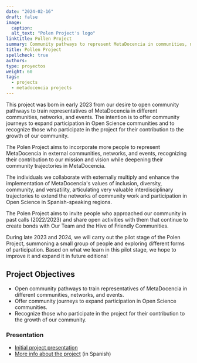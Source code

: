 ```yaml
---
date: "2024-02-16"
draft: false
image:
  caption: 
  alt_text: "Polen Project's logo"
linktitle: Pollen Project
summary: Community pathways to represent MetaDocencia in communities, networks and events.
title: Pollen Project
spellcheck: true
authors: 
type: proyectos
weight: 60
tags:
  - projects
  - metadocencia projects
---
```


This project was born in early 2023 from our desire to open community pathways to train representatives of MetaDocencia in different communities, networks, and events. The intention is to offer community journeys to expand participation in Open Science communities and to recognize those who participate in the project for their contribution to the growth of our community.

The Polen Project aims to incorporate more people to represent MetaDocencia in external communities, networks, and events, recognizing their contribution to our mission and vision while deepening their community trajectories in MetaDocencia.

The individuals we collaborate with externally multiply and enhance the implementation of MetaDocencia's values of inclusion, diversity, community, and versatility, articulating very valuable interdisciplinary trajectories to extend the networks of community work and participation in Open Science in Spanish-speaking regions.

The Polen Project aims to invite people who approached our community in past calls (2022/2023) and share open activities with them that continue to create bonds with Our Team and the Hive of Friendly Communities.

During late 2023 and 2024, we will carry out the pilot stage of the Polen Project, summoning a small group of people and exploring different forms of participation. Based on what we learn in this pilot stage, we hope to improve it and expand it in future editions!

## Project Objectives
* Open community pathways to train representatives of MetaDocencia in different communities, networks, and events.
* Offer community journeys to expand participation in Open Science communities.
* Recognize those who participate in the project for their contribution to the growth of our community.

### Presentation
- [Initial project presentation](https://docs.google.com/presentation/d/1nkfA4GI29CW1mAK6hA4BC-jZb0CmkUOwjERpH5qP02k/edit#slide=id.g1ec323887ac_2_58 "Polen project presentation")
- [More info about the project](https://docs.google.com/document/d/e/2PACX-1vSBbvIch1DN5Jbi4iWgF2PqvYyEG507R-9q55ipzt68cKwHDWOheSwV-vksDnPFOQm9OcVMN62l5P5x/pub) (in Spanish)


